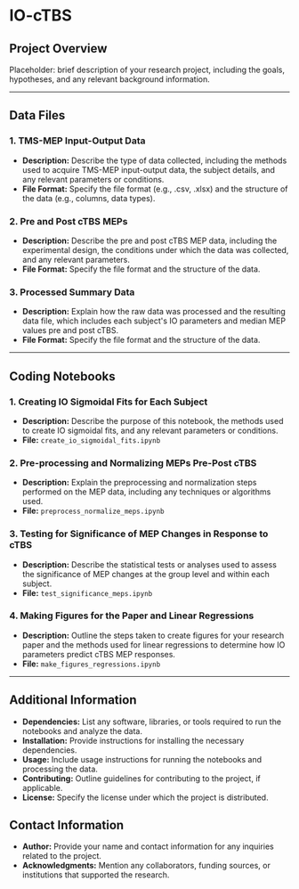 # IO-cTBS

## Project Overview
Placeholder: brief description of your research project, including the goals, hypotheses, and any relevant background information.

---

## Data Files
### 1. TMS-MEP Input-Output Data
- **Description:** Describe the type of data collected, including the methods used to acquire TMS-MEP input-output data, the subject details, and any relevant parameters or conditions.
- **File Format:** Specify the file format (e.g., .csv, .xlsx) and the structure of the data (e.g., columns, data types).

### 2. Pre and Post cTBS MEPs
- **Description:** Describe the pre and post cTBS MEP data, including the experimental design, the conditions under which the data was collected, and any relevant parameters.
- **File Format:** Specify the file format and the structure of the data.

### 3. Processed Summary Data
- **Description:** Explain how the raw data was processed and the resulting data file, which includes each subject's IO parameters and median MEP values pre and post cTBS.
- **File Format:** Specify the file format and the structure of the data.

---

## Coding Notebooks
### 1. Creating IO Sigmoidal Fits for Each Subject
- **Description:** Describe the purpose of this notebook, the methods used to create IO sigmoidal fits, and any relevant parameters or conditions.
- **File:** `create_io_sigmoidal_fits.ipynb`

### 2. Pre-processing and Normalizing MEPs Pre-Post cTBS
- **Description:** Explain the preprocessing and normalization steps performed on the MEP data, including any techniques or algorithms used.
- **File:** `preprocess_normalize_meps.ipynb`

### 3. Testing for Significance of MEP Changes in Response to cTBS
- **Description:** Describe the statistical tests or analyses used to assess the significance of MEP changes at the group level and within each subject.
- **File:** `test_significance_meps.ipynb`

### 4. Making Figures for the Paper and Linear Regressions
- **Description:** Outline the steps taken to create figures for your research paper and the methods used for linear regressions to determine how IO parameters predict cTBS MEP responses.
- **File:** `make_figures_regressions.ipynb`

---

## Additional Information
- **Dependencies:** List any software, libraries, or tools required to run the notebooks and analyze the data.
- **Installation:** Provide instructions for installing the necessary dependencies.
- **Usage:** Include usage instructions for running the notebooks and processing the data.
- **Contributing:** Outline guidelines for contributing to the project, if applicable.
- **License:** Specify the license under which the project is distributed.

## Contact Information
- **Author:** Provide your name and contact information for any inquiries related to the project.
- **Acknowledgments:** Mention any collaborators, funding sources, or institutions that supported the research.

